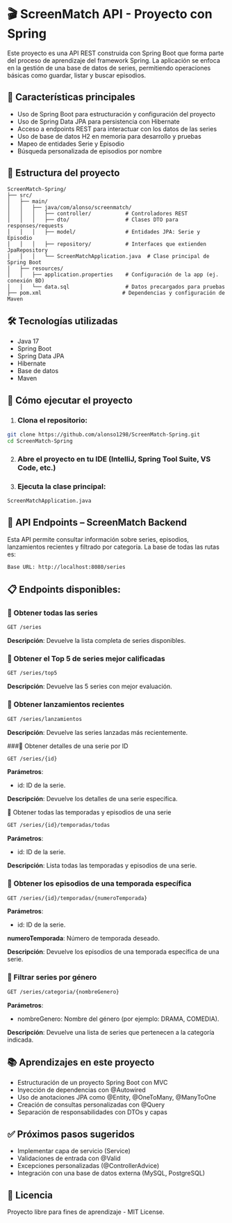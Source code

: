 # 🎬 ScreenMatch API - Proyecto con Spring
Este proyecto es una API REST construida con Spring Boot que forma parte del proceso de aprendizaje del framework Spring. La aplicación se enfoca en la gestión de una base de datos de series, permitiendo operaciones básicas como guardar, listar y buscar episodios.

## 🚀 Características principales
- Uso de Spring Boot para estructuración y configuración del proyecto
- Uso de Spring Data JPA para persistencia con Hibernate
- Acceso a endpoints REST para interactuar con los datos de las series
- Uso de base de datos H2 en memoria para desarrollo y pruebas
- Mapeo de entidades Serie y Episodio
- Búsqueda personalizada de episodios por nombre

## 🧱 Estructura del proyecto
```
ScreenMatch-Spring/
├── src/
│   ├── main/
│   │   ├── java/com/alonso/screenmatch/
│   │   │   ├── controller/           # Controladores REST
│   │   │   ├── dto/                  # Clases DTO para responses/requests
│   │   │   ├── model/                # Entidades JPA: Serie y Episodio
│   │   │   ├── repository/           # Interfaces que extienden JpaRepository
│   │   │   └── ScreenMatchApplication.java  # Clase principal de Spring Boot
│   ├── resources/
│   │   ├── application.properties    # Configuración de la app (ej. conexión BD)
│   │   └── data.sql                  # Datos precargados para pruebas
├── pom.xml                          # Dependencias y configuración de Maven
```
## 🛠️ Tecnologías utilizadas
- Java 17
- Spring Boot
- Spring Data JPA
- Hibernate
- Base de datos
- Maven

## 🧰 Cómo ejecutar el proyecto
1. ### Clona el repositorio:
``` bash
git clone https://github.com/alonso1298/ScreenMatch-Spring.git
cd ScreenMatch-Spring
```
2. ### Abre el proyecto en tu IDE (IntelliJ, Spring Tool Suite, VS Code, etc.)

3. ### Ejecuta la clase principal:

``` bash
ScreenMatchApplication.java
```
## 📡 API Endpoints – ScreenMatch Backend
Esta API permite consultar información sobre series, episodios, lanzamientos recientes y filtrado por categoría. La base de todas las rutas es:

``` bash
Base URL: http://localhost:8080/series
```
## 📋 Endpoints disponibles:
### 🔹 Obtener todas las series
```bash
GET /series
```
**Descripción**: Devuelve la lista completa de series disponibles.

### 🔹 Obtener el Top 5 de series mejor calificadas
```bash
GET /series/top5
```
**Descripción**: Devuelve las 5 series con mejor evaluación.

### 🔹 Obtener lanzamientos recientes
```bash
GET /series/lanzamientos
```
**Descripción**: Devuelve las series lanzadas más recientemente.

###🔹 Obtener detalles de una serie por ID
```bash
GET /series/{id}
```
**Parámetros**:

- id: ID de la serie.

**Descripción**: Devuelve los detalles de una serie específica.

🔹 Obtener todas las temporadas y episodios de una serie
```bash
GET /series/{id}/temporadas/todas
```
**Parámetros**:

- id: ID de la serie.

**Descripción**: Lista todas las temporadas y episodios de una serie.

### 🔹 Obtener los episodios de una temporada específica
```bash
GET /series/{id}/temporadas/{numeroTemporada}
```
**Parámetros**:

- id: ID de la serie.

**numeroTemporada**: Número de temporada deseado.

**Descripción**: Devuelve los episodios de una temporada específica de una serie.

### 🔹 Filtrar series por género
```bash
GET /series/categoria/{nombreGenero}
```
**Parámetros**:

- nombreGenero: Nombre del género (por ejemplo: DRAMA, COMEDIA).

**Descripción**: Devuelve una lista de series que pertenecen a la categoría indicada.

## 📚 Aprendizajes en este proyecto
- Estructuración de un proyecto Spring Boot con MVC
- Inyección de dependencias con @Autowired
- Uso de anotaciones JPA como @Entity, @OneToMany, @ManyToOne
- Creación de consultas personalizadas con @Query
- Separación de responsabilidades con DTOs y capas

## ✅ Próximos pasos sugeridos
- Implementar capa de servicio (Service)
- Validaciones de entrada con @Valid
- Excepciones personalizadas (@ControllerAdvice)
- Integración con una base de datos externa (MySQL, PostgreSQL)

## 📜 Licencia
Proyecto libre para fines de aprendizaje - MIT License.
